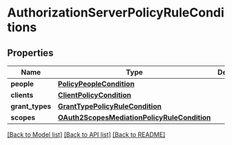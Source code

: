 # AuthorizationServerPolicyRuleConditions

## Properties
Name | Type | Description | Notes
------------ | ------------- | ------------- | -------------
**people** | [**PolicyPeopleCondition**](PolicyPeopleCondition.md) |  | [optional] 
**clients** | [**ClientPolicyCondition**](ClientPolicyCondition.md) |  | [optional] 
**grant_types** | [**GrantTypePolicyRuleCondition**](GrantTypePolicyRuleCondition.md) |  | [optional] 
**scopes** | [**OAuth2ScopesMediationPolicyRuleCondition**](OAuth2ScopesMediationPolicyRuleCondition.md) |  | [optional] 

[[Back to Model list]](../README.md#documentation-for-models) [[Back to API list]](../README.md#documentation-for-api-endpoints) [[Back to README]](../README.md)

